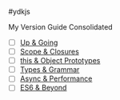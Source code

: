 #ydkjs

My Version Guide Consolidated

- [ ] [Up & Going](up_going.md)
- [ ] [Scope & Closures](scope_closures.md)
- [ ] [this & Object Prototypes](this_objectprototype.md)
- [ ] [Types & Grammar](types_grammar.md)
- [ ] [Async & Performance](async_performance.md)
- [ ] [ES6 & Beyond](es6_beyond.md)